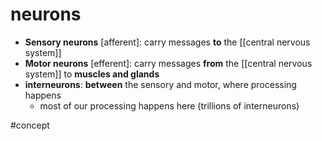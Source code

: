 # neurons

- **Sensory neurons** [afferent]: carry messages **to** the [[central nervous system]]
- **Motor neurons** [efferent]: carry messages **from** the [[central nervous system]] to **muscles and glands**
- **interneurons**: **between** the sensory and motor, where processing happens
	- most of our processing happens here (trillions of interneurons)


#concept